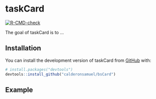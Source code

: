 
<!-- README.md is generated from README.Rmd. Please edit that file -->

# taskCard

<!-- badges: start -->

[![R-CMD-check](https://github.com/calderonsamuel/bsCard/actions/workflows/R-CMD-check.yaml/badge.svg)](https://github.com/calderonsamuel/bsCard/actions/workflows/R-CMD-check.yaml)
<!-- badges: end -->

The goal of taskCard is to …

## Installation

You can install the development version of taskCard from
[GitHub](https://github.com/) with:

``` r
# install.packages("devtools")
devtools::install_github("calderonsamuel/bsCard")
```

## Example
